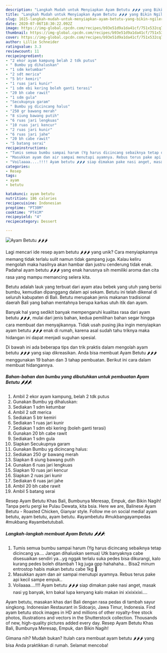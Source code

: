 ```yaml
---
description: "Langkah Mudah untuk Menyiapkan Ayam Betutu 🌶🌶🌶 yang Bikin Ngiler"
title: "Langkah Mudah untuk Menyiapkan Ayam Betutu 🌶🌶🌶 yang Bikin Ngiler"
slug: 1615-langkah-mudah-untuk-menyiapkan-ayam-betutu-yang-bikin-ngiler
date: 2020-07-06T18:30:22.092Z
image: https://img-global.cpcdn.com/recipes/b93e51d9a1da41cf/751x532cq70/ayam-betutu-🌶🌶🌶-foto-resep-utama.jpg
thumbnail: https://img-global.cpcdn.com/recipes/b93e51d9a1da41cf/751x532cq70/ayam-betutu-🌶🌶🌶-foto-resep-utama.jpg
cover: https://img-global.cpcdn.com/recipes/b93e51d9a1da41cf/751x532cq70/ayam-betutu-🌶🌶🌶-foto-resep-utama.jpg
author: Lillie Schneider
ratingvalue: 3.3
reviewcount: 11
recipeingredient:
- "2 ekor ayam kampung belah 2 tdk putus"
- " Bumbu yg dihaluskan"
- "1 sdm ketumbar"
- "2 sdt merica"
- "5 btr kemiri"
- "1 ruas jari kunir"
- "1 sdm ebi kering boleh ganti terasi"
- "20 bh cabe rawit"
- "1 sdm gula"
- "Secukupnya garam"
- " Bumbu yg dicincang halus"
- "250 gr bawang merah"
- "8 siung bawang putih"
- "6 ruas jari lengkuas"
- "10 ruas jari kencur"
- "2 ruas jari kunir"
- "6 ruas jari jahe"
- "20 bh cabe rawit"
- "5 batang serai"
recipeinstructions:
- "Tumis semua bumbu sampai harum (Yg harus dicincang sebaiknya tetap dicincang ya.... Jangan dihaluskan semua) Utk banyaknya cabe disesuaikan sendiri ya...yg nggak terlalu suka pedes bisa dikurangi, kalo kurang pedes boleh ditambah 1 kg juga gpp hahahaha... Bisa2 minum entrostop habis makan betutu cabe 1kg 🤢"
- "Masukkan ayam dan air sampai menutupi ayamnya. Rebus terus pake api kecil sampe empuk.."
- "Voilaaaa....!!!! Ayam betutu 🌶🌶🌶 siap dimakan pake nasi anget, masak nasi yg banyak, krn bakal lupa kenyang kalo makan ini xixixixixi...."
categories:
- Resep
tags:
- ayam
- betutu

katakunci: ayam betutu 
nutrition: 186 calories
recipecuisine: Indonesian
preptime: "PT30M"
cooktime: "PT41M"
recipeyield: "4"
recipecategory: Dessert

---
```



![Ayam Betutu 🌶🌶🌶](https://img-global.cpcdn.com/recipes/b93e51d9a1da41cf/751x532cq70/ayam-betutu-🌶🌶🌶-foto-resep-utama.jpg)

Lagi mencari ide resep ayam betutu 🌶🌶🌶 yang unik? Cara menyiapkannya memang tidak terlalu sulit namun tidak gampang juga. Kalau keliru mengolah maka hasilnya akan hambar dan justru cenderung tidak enak. Padahal ayam betutu 🌶🌶🌶 yang enak harusnya sih memiliki aroma dan cita rasa yang mampu memancing selera kita.

Betutu adalah lauk yang terbuat dari ayam atau bebek yang utuh yang berisi bumbu, kemudian dipanggang dalam api sekam. Betutu ini telah dikenal di seluruh kabupaten di Bali. Betutu merupakan jenis makanan tradisional daerah Bali yang bahan mentahnya berupa karkas utuh itik dan ayam.

Banyak hal yang sedikit banyak mempengaruhi kualitas rasa dari ayam betutu 🌶🌶🌶, mulai dari jenis bahan, kedua pemilihan bahan segar hingga cara membuat dan menyajikannya. Tidak usah pusing jika ingin menyiapkan ayam betutu 🌶🌶🌶 enak di rumah, karena asal sudah tahu triknya maka hidangan ini dapat menjadi suguhan spesial.


Di bawah ini ada beberapa tips dan trik praktis dalam mengolah ayam betutu 🌶🌶🌶 yang siap dikreasikan. Anda bisa membuat Ayam Betutu 🌶🌶🌶 menggunakan 19 bahan dan 3 tahap pembuatan. Berikut ini cara dalam membuat hidangannya.

<!--inarticleads1-->

##### Bahan-bahan dan bumbu yang dibutuhkan untuk pembuatan Ayam Betutu 🌶🌶🌶:

1. Ambil 2 ekor ayam kampung, belah 2 tdk putus
1. Gunakan  Bumbu yg dihaluskan:
1. Sediakan 1 sdm ketumbar
1. Ambil 2 sdt merica
1. Sediakan 5 btr kemiri
1. Sediakan 1 ruas jari kunir
1. Sediakan 1 sdm ebi kering (boleh ganti terasi)
1. Gunakan 20 bh cabe rawit
1. Sediakan 1 sdm gula
1. Siapkan Secukupnya garam
1. Gunakan  Bumbu yg dicincang halus:
1. Sediakan 250 gr bawang merah
1. Siapkan 8 siung bawang putih
1. Gunakan 6 ruas jari lengkuas
1. Siapkan 10 ruas jari kencur
1. Siapkan 2 ruas jari kunir
1. Sediakan 6 ruas jari jahe
1. Ambil 20 bh cabe rawit
1. Ambil 5 batang serai


Resep Ayam Betutu Khas Bali, Bumbunya Meresap, Empuk, dan Bikin Nagih! Tanpa perlu pergi ke Pulau Dewata, kita bsia. Here we are, Balinese Ayam Betutu - Roasted Chicken, Gianyar style. Follow me on social media! ayam betutu, ayam betutu, ayam betutu. #ayambetutu #mukbangayampedas #mukbang #ayambetutubali. 

<!--inarticleads2-->

##### Langkah-langkah membuat Ayam Betutu 🌶🌶🌶:

1. Tumis semua bumbu sampai harum (Yg harus dicincang sebaiknya tetap dicincang ya.... Jangan dihaluskan semua) Utk banyaknya cabe disesuaikan sendiri ya...yg nggak terlalu suka pedes bisa dikurangi, kalo kurang pedes boleh ditambah 1 kg juga gpp hahahaha... Bisa2 minum entrostop habis makan betutu cabe 1kg 🤢
1. Masukkan ayam dan air sampai menutupi ayamnya. Rebus terus pake api kecil sampe empuk..
1. Voilaaaa....!!!! Ayam betutu 🌶🌶🌶 siap dimakan pake nasi anget, masak nasi yg banyak, krn bakal lupa kenyang kalo makan ini xixixixixi....


Ayam betutu, masakan khas dari Bali dengan rasa pedas di tambah sayur singkong. Indonesian Restaurant in Sidoarjo, Jawa Timur, Indonesia. Find ayam betutu stock images in HD and millions of other royalty-free stock photos, illustrations and vectors in the Shutterstock collection. Thousands of new, high-quality pictures added every day. Resep Ayam Betutu Khas Bali, Bumbunya Meresap, Empuk, dan Bikin Nagih! 

Gimana nih? Mudah bukan? Itulah cara membuat ayam betutu 🌶🌶🌶 yang bisa Anda praktikkan di rumah. Selamat mencoba!
